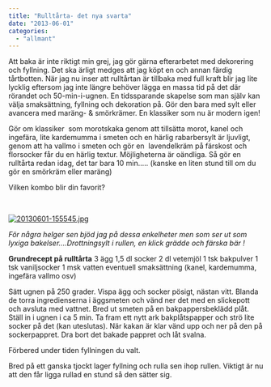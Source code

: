 ```yaml
---
title: "Rulltårta- det nya svarta"
date: "2013-06-01"
categories: 
  - "allmant"
---
```


Att baka är inte riktigt min grej, jag gör gärna efterarbetet med dekorering och fyllning. Det ska ärligt medges att jag köpt en och annan färdig tårtbotten. När jag nu inser att rulltårtan är tillbaka med full kraft blir jag lite lycklig eftersom jag inte längre behöver lägga en massa tid på det där rörandet och 50-min-i-ugnen. En tidssparande skapelse som man själv kan välja smaksättning, fyllning och dekoration på. Gör den bara med sylt eller avancera med maräng- & smörkrämer. En klassiker som nu är modern igen!

Gör om klassiker  som morotskaka genom att tillsätta morot, kanel och ingefära, lite kardemumma i smeten och en härlig rabarbersylt är ljuvligt,  genom att ha vallmo i smeten och gör en  lavendelkräm på färskost och florsocker får du en härlig textur. Möjligheterna är oändliga. Så gör en rulltårta redan idag, det tar bara 10 min..... (kanske en liten stund till om du gör en smörkräm eller maräng)

Vilken kombo blir din favorit?

 

[![20130601-155545.jpg](images/20130601-155545.jpg)](http://import.local/wp-content/uploads/2013/06/20130601-155545.jpg)

_För några helger sen bjöd jag på dessa enkelheter men som ser ut som lyxiga bakelser....Drottningsylt i rullen, en klick grädde och färska bär !_

**Grundrecept på rulltårta** 3 ägg 1,5 dl socker 2 dl vetemjöl 1 tsk bakpulver 1 tsk vaniljsocker 1 msk vatten eventuell smaksättning (kanel, kardemumma, ingefära vallmo osv)

Sätt ugnen på 250 grader. Vispa ägg och socker pösigt, nästan vitt. Blanda de torra ingredienserna i äggsmeten och vänd ner det med en slickepott och avsluta med vattnet. Bred ut smeten på en bakpappersbeklädd plåt. Ställ in i ugnen i ca 5 min. Ta fram ett nytt ark bakplåtspapper och strö lite socker på det (kan uteslutas). När kakan är klar vänd upp och ner på den på sockerpappret. Dra bort det bakade pappret och låt svalna.

Förbered under tiden fyllningen du valt.

Bred på ett ganska tjockt lager fyllning och rulla sen ihop rullen. Viktigt är nu att den får ligga rullad en stund så den sätter sig.
